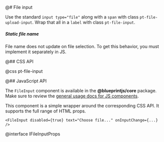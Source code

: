 @# File input

Use the standard `input type="file"` along with a `span` with class `pt-file-upload-input`.
Wrap that all in a `label` with class `pt-file-input`.

<div class="pt-callout pt-intent-warning pt-icon-warning-sign">
    <h5>Static file name</h5>
    File name does not update on file selection. To get this behavior,
    you must implement it separately in JS.
</div>

@## CSS API

@css pt-file-input

@## JavaScript API

The `FileInput` component is available in the __@blueprintjs/core__ package. Make sure to review the [general usage docs for JS components](#blueprint.usage).

This component is a simple wrapper around the corresponding CSS API. It supports the full range of HTML props.

```tsx
<FileInput disabled={true} text="Choose file..." onInputChange={...} />
```

@interface IFileInputProps
